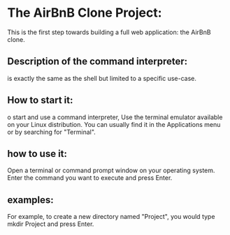 # The AirBnB Clone Project:
This is the first step towards building a full web application: the AirBnB clone.
## Description of the command interpreter:
is exactly the same as the shell but limited to a specific use-case.
## How to start it:
o start and use a command interpreter, Use the terminal emulator available on your Linux distribution. You can usually find it in the Applications menu or by searching for "Terminal".
## how to use it: 
Open a terminal or command prompt window on your operating system. 
Enter the command you want to execute and press Enter.
## examples:
For example, to create a new directory named "Project", you would type mkdir Project and press Enter. 

